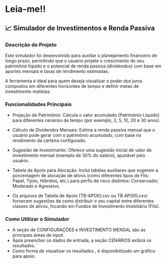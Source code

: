 # Leia-me!!
## 📈 Simulador de Investimentos e Renda Passiva
###  Descrição do Projeto<br/>
Este simulador foi desenvolvido para auxiliar o planejamento financeiro de longo prazo, permitindo que o usuário projete o crescimento do seu patrimônio líquido e o potencial de renda passiva (dividendos) com base em aportes mensais e taxas de rendimento estimadas.

A ferramenta é ideal para quem deseja visualizar o poder dos juros compostos em diferentes horizontes de tempo e definir metas de investimento realistas.

###  Funcionalidades Principais <br/>
* Projeção de Patrimônio: Calcula o valor acumulado (Patrimônio Líquido) para diferentes cenários de tempo (por exemplo, 2, 5, 10, 20 e 30 anos).

* Cálculo de Dividendos Mensais: Estima a renda passiva mensal que o usuário pode gerar com o patrimônio acumulado, com base no rendimento da carteira configurado.

* Sugestão de Investimento: Oferece uma sugestão inicial de valor de investimento mensal (exemplo de 30% do salário), ajustável pelo usuário.

* Tabela de Apoio para Alocação: Inclui tabelas auxiliares que sugerem a porcentagem de alocação de ativos (como diferentes tipos de FIIs: Papel, Tijolo, Híbridos, etc.) para perfis de risco distintos: Conservador, Moderado e Agressivo.
  
* Os arquivos de Tabela de Apoio (TB-APOIO.csv ou TB APOIO.csv) fornecem sugestões de como distribuir o seu capital entre diferentes classes de ativos, focando em Fundos de Investimento Imobiliário (FIIs).


###  Como Utilizar o Simulador <br/>

* A seção de CONFIGURAÇÕES e INVESTIMENTO MENSAL são as principais áreas de input.
* Após preencher os dados de entrada, a seção CENÁRIOS exibirá os resultados.
* Como forma de visualizar os resultados , é disponibilizado um gráfico para apoio.


